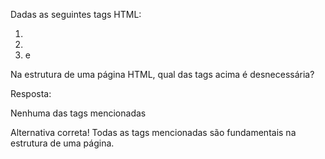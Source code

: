 Dadas as seguintes tags HTML:

1) <!DOCTYPE>

2) <html>

3) <head> e <body>

Na estrutura de uma página HTML, qual das tags acima é desnecessária?

Resposta:

Nenhuma das tags mencionadas


Alternativa correta! Todas as tags mencionadas são fundamentais na estrutura de uma página.